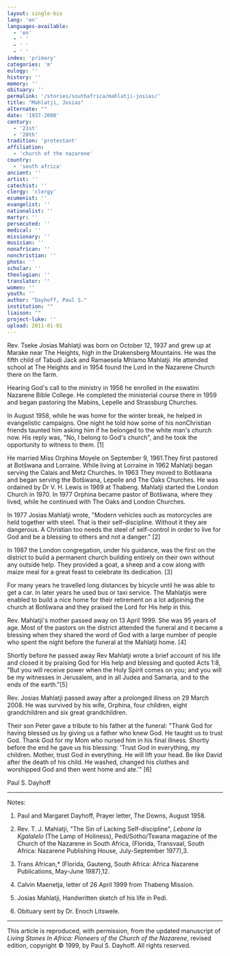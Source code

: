 ```yaml
---
layout: single-bio
lang: 'en'
languages-available:
  - 'en'
  - ' '
  - ' '
  - ' '
index: 'primary'
categories: 'm'
eulogy: ''
history: ''
memory: ''
obituary: ''
permalink: '/stories/southafrica/mahlatji-josias/'
title: "Mahlatji, Josias"
alternate: ""
date: '1937-2008'
century:
  - '21st'
  - '20th'
tradition: 'protestant'
affiliation:
  - 'church of the nazarene'
country:
  - 'south africa'
ancient: ''
artist: ''
catechist: ''
clergy: 'clergy'
ecumenist: ''
evangelist: ''
nationalist: ''
martyr: ''
persecuted: ''
medical: ''
missionary: ''
musician: ''
nonafrican: ''
nonchristian: ''
photo: ''
scholar: ''
theologian: ''
translator: ''
women: ''
youth: ''
author: "Dayhoff, Paul S."
institution: ""
liaison: ""
project-luke: ''
upload: 2011-01-01
---
```




Rev. Tseke Josias Mahlatji was born on October 12, 1937 and grew up at Marake near The Heights, high in the Drakensberg Mountains. He was the fifth child of Tabudi Jack and Ramaesela Mhlamo Mahlatji. He attended school at The Heights and in 1954 found the Lord in the Nazarene Church there on the farm.

Hearing God's call to the ministry in 1956 he enrolled in the eswatini Nazarene Bible College. He completed the ministerial course there in 1959 and began pastoring the Mabins, Lepelle and Strassburg Churches.

In August 1958, while he was home for the winter break, he helped in evangelistic campaigns. One night he told how some of his nonChristian friends taunted him asking him if he belonged to the white man's church now. His reply was, "No, I belong to God's church", and he took the opportunity to witness to them. [1]

He married Miss Orphina Moyele on September 9, 1961.They first pastored at Botšwana and Lorraine. While living at Lorraine in 1962 Mahlatji began serving the Calais and Metz Churches. In 1963 They moved to Botšwana and began serving the Botšwana, Lepelle and The Oaks Churches. He was ordained by Dr V. H. Lewis in 1969 at Thabeng.  Mahlatji started the London Church in 1970. In 1977 Orphina became pastor of Botšwana, where they lived, while he continued with The Oaks and London Churches.

In 1977 Josias Mahlatji wrote, "Modern vehicles such as motorcycles are held together with steel. That is their self-discipline. Without it they are dangerous. A Christian too needs the steel of self-control in order to live for God and be a blessing to others and not a danger." [2]

In 1987 the London congregation, under his guidance, was the first on the district to build a permanent church building entirely on their own without any outside help.  They provided a goat, a sheep and a cow along with maize meal for a great feast to celebrate its dedication. [3]

For many years he travelled long distances by bicycle until he was able to get a car.  In later years he used bus or taxi service. The Mahlatjis were enabled to build a nice home for their retirement on a lot adjoining the church at Botšwana and they praised the Lord for His help in this.

Rev. Mahlatji's mother passed away on 13 April 1999. She was 95 years of age.  Most of the pastors on the district attended the funeral and it became a blessing when they shared the word of God with a large number of people who spent the night before the funeral at the Mahlatji home. [4]

Shortly before he passed away Rev Mahlatji wrote a brief account of his life and closed it by praising God for His help and blessing and quoted Acts 1:8, "But you will receive power when the Holy Spirit comes on you; and you will be my witnesses in Jerusalem, and in all Judea and Samaria, and to the ends of the earth."[5]

Rev. Josias Mahlatji passed away after a prolonged illness on 29 March 2008. He was survived by his wife, Orphina, four children, eight grandchildren and six great grandchildren.

Their son Peter gave a tribute to his father at the funeral: "Thank God for having blessed us by giving us a father who knew God. He taught us to trust God. Thank God for my Mom who nursed him in his final illness. Shortly before the end he gave us his blessing: 'Trust God in everything, my children. Mother, trust God in everything. He will lift your head. Be like David after the death of his child. He washed, changed his clothes and worshipped God and then went home and ate.'" [6]

Paul S. Dayhoff

---

Notes:

1. Paul and Margaret Dayhoff, Prayer letter, The Downs, August 1958.

2. Rev. T. J. Mahlatji, "The Sin of Lacking Self-discipline", *Lebone la Kgalalelo* (The Lamp of Holiness), Pedi/Sotho/Tswana magazine of the Church of the Nazarene in South Africa, (Florida, Transvaal, South Africa: Nazarene Publishing House, July-September 1977),3.

3. Trans African,* (Florida, Gauteng, South Africa: Africa Nazarene Publications, May-June 1987),12.

4. Calvin Maenetja, letter of 26 April 1999 from Thabeng Mission.

5. Josias Mahlatji,  Handwritten sketch of his life in Pedi.

6. Obituary sent by Dr. Enoch Litswele.

---

This article is reproduced, with permission, from the updated manuscript of *Living Stones In Africa: Pioneers of the Church of the Nazarene*, revised edition, copyright &copy; 1999, by Paul S. Dayhoff.  All rights reserved.
